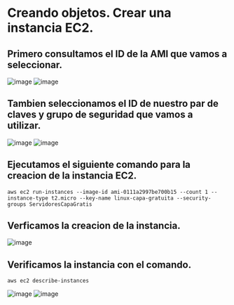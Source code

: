 # Creando objetos. Crear una instancia EC2.
## Primero consultamos el ID de la AMI que vamos a seleccionar.
![image](https://github.com/julianzanetti/AWS-Udemy/assets/134458575/c2dfc04d-81c5-4e4a-84d9-17c223a38628)
![image](https://github.com/julianzanetti/AWS-Udemy/assets/134458575/ff670f6f-227d-478e-b7d1-c890fe7dc141)

## Tambien seleccionamos el ID de nuestro par de claves y grupo de seguridad que vamos a utilizar.
![image](https://github.com/julianzanetti/AWS-Udemy/assets/134458575/99d80541-c78e-4b5a-a633-6351e66a7787)
![image](https://github.com/julianzanetti/AWS-Udemy/assets/134458575/5e3cac52-c546-4fc8-a36f-1849605b983b)

## Ejecutamos el siguiente comando para la creacion de la instancia EC2.
```
aws ec2 run-instances --image-id ami-0111a2997be700b15 --count 1 --instance-type t2.micro --key-name linux-capa-gratuita --security-groups ServidoresCapaGratis
```

## Verficamos la creacion de la instancia.
![image](https://github.com/julianzanetti/AWS-Udemy/assets/134458575/a81b33e9-3073-4830-854c-f9995e2e034e)

## Verificamos la instancia con el comando.
```
aws ec2 describe-instances
```
![image](https://github.com/julianzanetti/AWS-Udemy/assets/134458575/5bbd7d6b-44d5-4071-9120-5975a4a3ff43)
![image](https://github.com/julianzanetti/AWS-Udemy/assets/134458575/ed2584b3-ae55-4be8-b776-9625aa59fcde)
